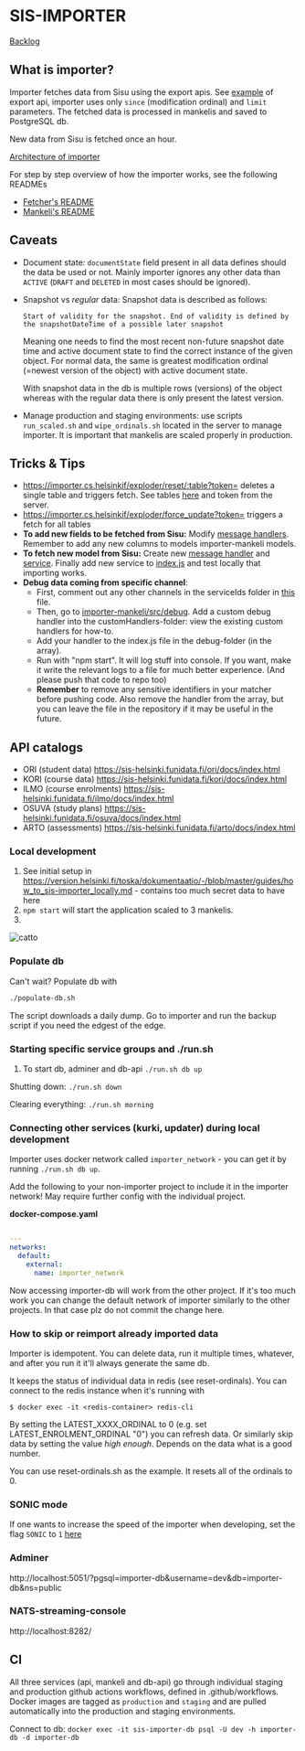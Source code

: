 # SIS-IMPORTER

[Backlog](https://github.com/orgs/UniversityOfHelsinkiCS/projects/13)

## What is importer?

Importer fetches data from Sisu using the export apis. See [example](https://sis-helsinki.funidata.fi/kori/docs/index.html#_export_assessment_items) of export api, importer uses only `since` (modification ordinal) and `limit` parameters. The fetched data is processed in mankelis and saved to PostgreSQL db.

New data from Sisu is fetched once an hour.

[Architecture of importer](./how_tos/importer.png)

For step by step overview of how the importer works, see the following READMEs

- [Fetcher's README](./importer-api/README.md)
- [Mankeli's README](./importer-mankeli/README.md)

## Caveats

- Document state: `documentState` field present in all data defines should the data be used or not. Mainly importer ignores any other data than `ACTIVE` (`DRAFT` and `DELETED` in most cases should be ignored).
- Snapshot vs _regular_ data: Snapshot data is described as follows:

  `Start of validity for the snapshot. End of validity is defined by the snapshotDateTime of a possible later snapshot`

  Meaning one needs to find the most recent non-future snapshot date time and active document state to find the correct instance of the given object. For normal data, the same is greatest modification ordinal (=newest version of the object) with active document state.

  With snapshot data in the db is multiple rows (versions) of the object whereas with the regular data there is only present the latest version.

- Manage production and staging environments: use scripts `run_scaled.sh` and `wipe_ordinals.sh` located in the server to manage importer. It is important that mankelis are scaled properly in production.

## Tricks & Tips

- https://importer.cs.helsinkif/exploder/reset/:table?token= deletes a single table and triggers fetch. See tables [here](https://github.com/UniversityOfHelsinkiCS/sis-importer/blob/master/importer-api/src/explorer/index.js#L53) and token from the server.
- https://importer.cs.helsinkif/exploder/force_update?token= triggers a fetch for all tables
- **To add new fields to be fetched from Sisu:** Modify [message handlers](https://github.com/UniversityOfHelsinkiCS/sis-importer/tree/master/importer-mankeli/src/messageHandlers). Remember to add any new columns to models importer-mankeli models.
- **To fetch new model from Sisu:** Create new [message handler](https://github.com/UniversityOfHelsinkiCS/sis-importer/tree/master/importer-mankeli/src/messageHandlers) and [service](https://github.com/UniversityOfHelsinkiCS/sis-importer/tree/master/importer-api/src/services). Finally add new service to [index.js](https://github.com/UniversityOfHelsinkiCS/sis-importer/blob/master/importer-api/src/services/index.js) and test locally that importing works.
- **Debug data coming from specific channel**:
  - First, comment out any other channels in the serviceIds folder in [this](importer-api/src/services/index.js) file.
  - Then, go to [importer-mankeli/src/debug](importer-mankeli/src/debug). Add a custom debug handler into the customHandlers-folder: view the existing custom handlers for how-to.
  - Add your handler to the index.js file in the debug-folder (in the array).
  - Run with "npm start". It will log stuff into console. If you want, make it write the relevant logs to a file for much better experience. (And please push that code to repo too)
  - **Remember** to remove any sensitive identifiers in your matcher before pushing code. Also remove the handler from the array, but you can leave the file in the repository if it may be useful in the future.

## API catalogs

- ORI (student data) https://sis-helsinki.funidata.fi/ori/docs/index.html
- KORI (course data) https://sis-helsinki.funidata.fi/kori/docs/index.html
- ILMO (course enrolments) https://sis-helsinki.funidata.fi/ilmo/docs/index.html
- OSUVA (study plans) https://sis-helsinki.funidata.fi/osuva/docs/index.html
- ARTO (assessments) https://sis-helsinki.funidata.fi/arto/docs/index.html

### Local development

1. See initial setup in https://version.helsinki.fi/toska/dokumentaatio/-/blob/master/guides/how_to_sis-importer_locally.md - contains too much secret data to have here
2. `npm start` will start the application scaled to 3 mankelis.
3.

![catto](http://i.imgur.com/1uYroRF.gif)

### Populate db

Can't wait? Populate db with

```bash
./populate-db.sh
```

The script downloads a daily dump. Go to importer and run the backup script if you need the edgest of the edge.

### Starting specific service groups and ./run.sh

1. To start db, adminer and db-api `./run.sh db up`

Shutting down: `./run.sh down`

Clearing everything: `./run.sh morning`

### Connecting other services (kurki, updater) during local development

Importer uses docker network called `importer_network` - you can get it by running `./run.sh db up`.

Add the following to your non-importer project to include it in the importer network! May require further config with the individual project.

**docker-compose.yaml**

```yaml

---
networks:
  default:
    external:
      name: importer_network
```

Now accessing importer-db will work from the other project. If it's too much work you can change the default network of importer similarly to the other projects. In that case plz do not commit the change here.

### How to skip or reimport already imported data

Importer is idempotent. You can delete data, run it multiple times, whatever, and after you run it it'll always generate the same db.

It keeps the status of individual data in redis (see reset-ordinals). You can connect to the redis instance when it's running with

```console
$ docker exec -it <redis-container> redis-cli
```

By setting the LATEST_XXXX_ORDINAL to 0 (e.g. set LATEST_ENROLMENT_ORDINAL "0") you can refresh data. Or similarly skip data by setting the value _high enough_. Depends on the data what is a good number.

You can use reset-ordinals.sh as the example. It resets all of the ordinals to 0.

### SONIC mode

If one wants to increase the speed of the importer when developing, set the flag `SONIC` to `1` [here](https://github.com/UniversityOfHelsinkiCS/sis-importer/blob/master/docker-compose.yml#L24)

### Adminer

http://localhost:5051/?pgsql=importer-db&username=dev&db=importer-db&ns=public

### NATS-streaming-console

http://localhost:8282/

## CI

All three services (api, mankeli and db-api) go through individual staging and production github actions workflows, defined in .github/workflows.
Docker images are tagged as `production` and `staging` and are pulled automatically into the production and staging environments.

Connect to db: `docker exec -it sis-importer-db psql -U dev -h importer-db -d importer-db`
